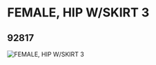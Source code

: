 # FEMALE, HIP W/SKIRT 3
## 92817
![FEMALE, HIP W/SKIRT 3](https://lc-www-live-s.legocdn.com/media/bricks/5/2/6019653.jpg)